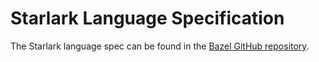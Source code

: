 # Starlark Language Specification

The Starlark language spec can be found in the [Bazel GitHub repository](https://github.com/bazelbuild/starlark/blob/master/spec.md).
